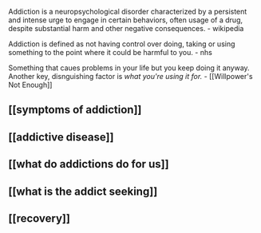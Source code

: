 Addiction is a neuropsychological disorder characterized by a persistent and intense urge to engage in certain behaviors, often usage of a drug, despite substantial harm and other negative consequences. - wikipedia

Addiction is defined as not having control over doing, taking or using something to the point where it could be harmful to you.  - nhs


Something that caues problems in your life but you keep doing it anyway. Another key, disnguishing factor is *what you're using it for.* - [[Willpower's Not Enough]]

## [[symptoms of addiction]]


## [[addictive disease]]


## [[what do addictions do for us]]


## [[what is the addict seeking]]


## [[recovery]]